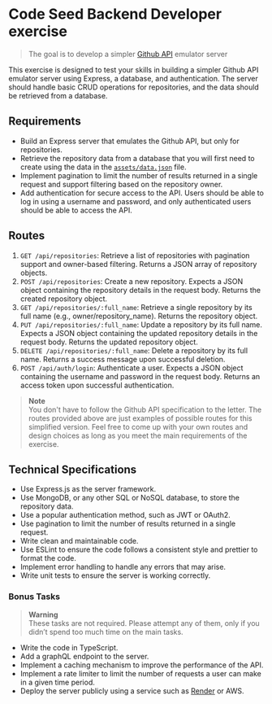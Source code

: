 # Code Seed Backend Developer exercise

> The goal is to develop a simpler [Github API](https://docs.github.com/en/rest/repos/repos?apiVersion=2022-11-28) emulator server

This exercise is designed to test your skills in building a simpler Github API emulator server using Express, a database, and authentication. The server should handle basic CRUD operations for repositories, and the data should be retrieved from a database.

## Requirements

- Build an Express server that emulates the Github API, but only for repositories.
- Retrieve the repository data from a database that you will first need to create using the data in the [`assets/data.json`](./assets/data.json) file.
- Implement pagination to limit the number of results returned in a single request and support filtering based on the repository owner.
- Add authentication for secure access to the API. Users should be able to log in using a username and password, and only authenticated users should be able to access the API.

## Routes

1. `GET /api/repositories`: Retrieve a list of repositories with pagination support and owner-based filtering. Returns a JSON array of repository objects.
2. `POST /api/repositories`: Create a new repository. Expects a JSON object containing the repository details in the request body. Returns the created repository object.
3. `GET /api/repositories/:full_name`: Retrieve a single repository by its full name (e.g., owner/repository_name). Returns the repository object.
4. `PUT /api/repositories/:full_name`: Update a repository by its full name. Expects a JSON object containing the updated repository details in the request body. Returns the updated repository object.
5. `DELETE /api/repositories/:full_name`: Delete a repository by its full name. Returns a success message upon successful deletion.
6. `POST /api/auth/login`: Authenticate a user. Expects a JSON object containing the username and password in the request body. Returns an access token upon successful authentication.

> **Note** \
> You don't have to follow the Github API specification to the letter. The routes provided above are just examples of possible routes for this simplified version. Feel free to come up with your own routes and design choices as long as you meet the main requirements of the exercise.

## Technical Specifications

- Use Express.js as the server framework.
- Use MongoDB, or any other SQL or NoSQL database, to store the repository data.
- Use a popular authentication method, such as JWT or OAuth2.
- Use pagination to limit the number of results returned in a single request.
- Write clean and maintainable code.
- Use ESLint to ensure the code follows a consistent style and prettier to format the code.
- Implement error handling to handle any errors that may arise.
- Write unit tests to ensure the server is working correctly.

### Bonus Tasks

> **Warning** \
> These tasks are not required. Please attempt any of them, only if you didn’t spend too much time on the main tasks.

- Write the code in TypeScript.
- Add a graphQL endpoint to the server.
- Implement a caching mechanism to improve the performance of the API.
- Implement a rate limiter to limit the number of requests a user can make in a given time period.
- Deploy the server publicly using a service such as [Render](http://render.com) or AWS.
